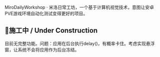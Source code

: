MiroDailyWorkshop · 米洛日常工坊，一个基于计算机视觉技术，意图让安卓PVE游戏环境自动化测试变得更好的项目。



## 🚧施工中 / Under Construction

目前无完整功能。问题：应用在后台执行delay()，有概率卡住。考虑实现悬浮窗，让系统不会将应用作为后台冻结。
